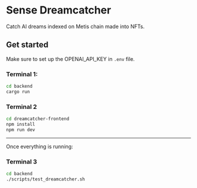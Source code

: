 # Sense Dreamcatcher

Catch AI dreams indexed on Metis chain made into NFTs.
## Get started

Make sure to set up the OPENAI_API_KEY in `.env` file.

### Terminal 1:
```bash
cd backend
cargo run
```

### Terminal 2
```bash
cd dreamcatcher-frontend
npm install
npm run dev
```
---
Once everything is running:

### Terminal 3
```bash
cd backend
./scripts/test_dreamcatcher.sh
```
